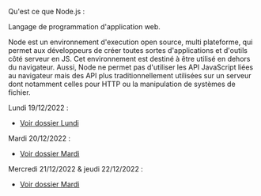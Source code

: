 Qu'est ce que Node.js :

Langage de programmation d'application web.

Node est un environnement d'execution open source, multi plateforme, qui permet aux développeurs de créer toutes sortes d'applications et d'outils côté serveur en JS. 
Cet environnement est destiné à être utilisé en dehors du navigateur. 
Aussi, Node ne permet pas d'utiliser les API JavaScript liées au navigateur mais des API plus traditionnellement utilisées sur un serveur dont notamment celles pour HTTP ou la manipulation de systèmes de fichier.

Lundi 19/12/2022 :
- <a href="https://github.com/anthornade/IsitechNodeJS/tree/main/lundi">Voir dossier Lundi</a>

Mardi 20/12/2022 :
- <a href="https://github.com/anthornade/IsitechNodeJS/tree/main/Mardi">Voir dossier Mardi</a>

Mercredi 21/12/2022 & jeudi 22/12/2022 :
- <a href="https://github.com/anthornade/IsitechNodeJS/tree/main/Mercredi">Voir dossier Mardi</a>
 
